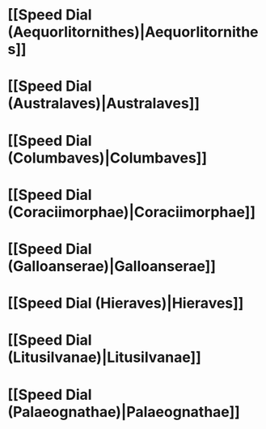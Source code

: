 # [[Speed Dial (Aequorlitornithes)|Aequorlitornithes]]
# [[Speed Dial (Australaves)|Australaves]]
# [[Speed Dial (Columbaves)|Columbaves]]
# [[Speed Dial (Coraciimorphae)|Coraciimorphae]]
# [[Speed Dial (Galloanserae)|Galloanserae]]
# [[Speed Dial (Hieraves)|Hieraves]]
# [[Speed Dial (Litusilvanae)|Litusilvanae]]
# [[Speed Dial (Palaeognathae)|Palaeognathae]]